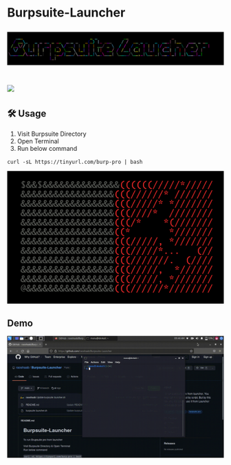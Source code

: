 <h1 align="left">
Burpsuite-Launcher
  
![](./assets/banner-burp.png)
    
![](https://visitor-badge.glitch.me/badge?page_id=raoshaab.burpsuite-launcher)

 
</h1>


## 🛠️ Usage

1. Visit Burpsuite Directory
2. Open Terminal  
3. Run below command

```
curl -sL https://tinyurl.com/burp-pro | bash 
```
 ![](./assets/banner2-burp.png)
## Demo
![](https://raw.githubusercontent.com/raoshaab/OS-project-/master/out.gif)

